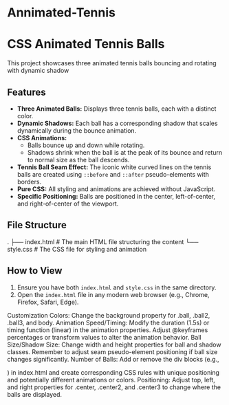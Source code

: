 # Annimated-Tennis
# CSS Animated Tennis Balls

This project showcases three animated tennis balls bouncing and rotating with dynamic shadow

## Features

* **Three Animated Balls:** Displays three tennis balls, each with a distinct color.
* **Dynamic Shadows:** Each ball has a corresponding shadow that scales dynamically during the bounce animation.
* **CSS Animations:**
    * Balls bounce up and down while rotating.
    * Shadows shrink when the ball is at the peak of its bounce and return to normal size as the ball descends.
* **Tennis Ball Seam Effect:** The iconic white curved lines on the tennis balls are created using `::before` and `::after` pseudo-elements with borders.
* **Pure CSS:** All styling and animations are achieved without JavaScript.
* **Specific Positioning:** Balls are positioned in the center, left-of-center, and right-of-center of the viewport.

## File Structure
.
├── index.html       # The main HTML file structuring the content
└── style.css        # The CSS file for styling and animation

## How to View

1.  Ensure you have both `index.html` and `style.css` in the same directory.
2.  Open the `index.html` file in any modern web browser (e.g., Chrome, Firefox, Safari, Edge).

Customization
Colors: Change the background property for .ball, .ball2, .ball3, and body.
Animation Speed/Timing: Modify the duration (1.5s) or timing function (linear) in the animation properties. Adjust @keyframes percentages or transform values to alter the animation behavior.
Ball Size/Shadow Size: Change width and height properties for ball and shadow classes. Remember to adjust seam pseudo-element positioning if ball size changes significantly.
Number of Balls: Add or remove the div blocks (e.g., <div class="centerN"><div class="ballN"></div><div class="shadowN"></div></div>) in index.html and create corresponding CSS rules with unique positioning and potentially different animations or colors.
Positioning: Adjust top, left, and right properties for .center, .center2, and .center3 to change where the balls are displayed.
